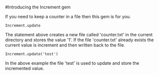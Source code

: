 #Introducing the Increment gem

If you need to keep a counter in a file then this gem is for you.

    Increment.update

The statement above creates a new file called 'counter.txt' in the current directory and stores the value '1'. If the file 'counter.txt' already exists the current value is increment and then written back to the file.

    Increment.update('test')

In the above example the file 'test' is used to update and store the incremented value. 
